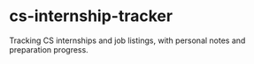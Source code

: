 # cs-internship-tracker
Tracking CS internships and job listings, with personal notes and preparation progress.
